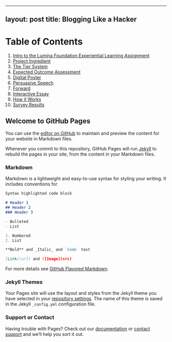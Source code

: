 
---
layout: post
title: Blogging Like a Hacker
---

# Table of Contents

1. [Intro to the Lumina Foundation Experiential Learning Assignment](intro.md)
1. [Project Ingredient](ingredients.md)
1. [The Tier System](tiers.md)
1. [Expected Outcome Assessment](outcomes.md)
1. [Digital Poster](poster.md)
1. [Persuasive Speech](speech.md)
1. [Forward](forward.md)
1. [Interactive Essay](essay.md)
1. [How it Works](howItWorks.md)
1. [Survey Results](surveys.md)





## Welcome to GitHub Pages

You can use the [editor on GitHub](https://github.com/UCO-IDEA/ExperientialLearningCookbook/edit/main/README.md) to maintain and preview the content for your website in Markdown files.

Whenever you commit to this repository, GitHub Pages will run [Jekyll](https://jekyllrb.com/) to rebuild the pages in your site, from the content in your Markdown files.

### Markdown

Markdown is a lightweight and easy-to-use syntax for styling your writing. It includes conventions for

```markdown
Syntax highlighted code block

# Header 1
## Header 2
### Header 3

- Bulleted
- List

1. Numbered
2. List

**Bold** and _Italic_ and `Code` text

[Link](url) and ![Image](src)
```

For more details see [GitHub Flavored Markdown](https://guides.github.com/features/mastering-markdown/).

### Jekyll Themes

Your Pages site will use the layout and styles from the Jekyll theme you have selected in your [repository settings](https://github.com/UCO-IDEA/ExperientialLearningCookbook/settings). The name of this theme is saved in the Jekyll `_config.yml` configuration file.

### Support or Contact

Having trouble with Pages? Check out our [documentation](https://docs.github.com/categories/github-pages-basics/) or [contact support](https://support.github.com/contact) and we’ll help you sort it out.
